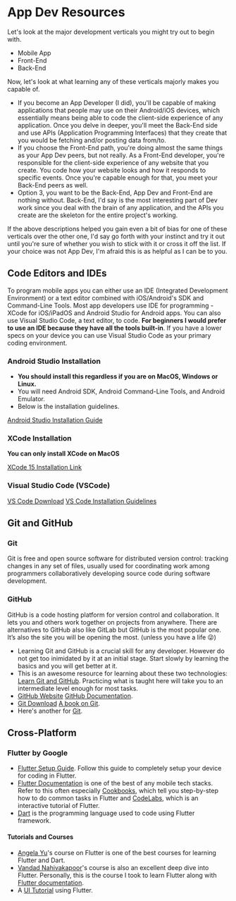 # App Dev Resources

Let's look at the major development verticals you might try out to begin with.

- Mobile App
- Front-End
- Back-End

Now, let's look at what learning any of these verticals majorly makes you capable of.

- If you become an App Developer (I did), you'll be capable of making applications that people may use on their Android/iOS devices, which essentially means being able to code the client-side experience of any application. Once you delve in deeper, you'll meet the Back-End side and use APIs (Application Programming Interfaces) that they create that you would be fetching and/or posting data from/to.
- If you choose the Front-End path, you're doing almost the same things as your App Dev peers, but not really. As a Front-End developer, you're responsible for the client-side experience of any website that you create. You code how your website looks and how it responds to specific events. Once you're capable enough for that, you meet your Back-End peers as well.
- Option 3, you want to be the Back-End, App Dev and Front-End are nothing without. Back-End, I'd say is the most interesting part of Dev work since you deal with the brain of any application, and the APIs you create are the skeleton for the entire project's working.

If the above descriptions helped you gain even a bit of bias for one of these verticals over the other one, I'd say go forth with your instinct and try it out until you're sure of whether you wish to stick with it or cross it off the list. If your choice was not App Dev, I'm afraid this is as helpful as I can be to you.

## Code Editors and IDEs

To program mobile apps you can either use an IDE (Integrated Development Environment) or a text editor combined with iOS/Android's SDK and Command-Line Tools. Most app developers use IDE for programming - XCode for iOS/iPadOS and Android Studio for Android apps. You can also use Visual Studio Code, a text editor, to code. **For beginners I would prefer to use an IDE because they have all the tools built-in**. If you have a lower specs on your device you can use Visual Studio Code as your primary coding environment.

### Android Studio Installation

- **You should install this regardless if you are on MacOS, Windows or Linux.**
- You will need Android SDK, Android Command-Line Tools, and Android Emulator.
- Below is the installation guidelines.

[Android Studio Installation Guide](https://developer.android.com/studio/install)

### XCode Installation

**You can only install XCode on MacOS**

[XCode 15 Installation Link](https://apps.apple.com/us/app/xcode/id497799835?mt=12/)

### Visual Studio Code (VSCode)

[VS Code Download](https://code.visualstudio.com/Download)
[VS Code Installation Guidelines](https://code.visualstudio.com/docs/setup/setup-overview)

## Git and GitHub

### Git
Git is free and open source software for distributed version control: tracking changes in any set of files, usually used for coordinating work among programmers collaboratively developing source code during software development.

### GitHub
GitHub is a code hosting platform for version control and collaboration. It lets you and others work together on projects from anywhere. There are alternatives to GitHub also like GitLab but GitHub is the most popular one. It’s also the site you will be opening the most. (unless you have a life 😜)

- Learning Git and GitHub is a crucial skill for any developer. However do not get too inimidated by it at an initial stage. Start slowly by learning the basics and you will get better at it.
- This is an awesome resource for learning about these two technologies: [Learn Git and GitHub](https://www.youtube.com/watch?v=apGV9Kg7ics). Practicing what is taught here will take you to an intermediate level enough for most tasks.
- [GitHub Website](www.github.com) [GitHub Documentation](https://docs.github.com/en).
- [Git Download](https://git-scm.com/downloads) [A book on Git](https://git-scm.com/book/en/v2).
- Here's another for [Git](https://ohshitgit.com/).

## Cross-Platform

### Flutter by Google

- [Flutter Setup Guide](https://docs.flutter.dev/get-started/install). Follow this guide to completely setup your device for coding in Flutter.
- [Flutter Documentation](https://docs.flutter.dev/) is one of the best of any mobile tech stacks. Refer to this often especially [Cookbooks](https://docs.flutter.dev/cookbook), which tell you step-by-step how to do common tasks in Flutter and [CodeLabs](https://docs.flutter.dev/codelabs), which is an interactive tutorial of Flutter.
- [Dart](www.dart.dev) is the programming language used to code using Flutter framework.

#### Tutorials and Courses

- [Angela Yu](https://drive.google.com/drive/u/0/folders/1-8eTGdQfpj5xq6C272qur0KWoDrQ6RzQ)'s course on Flutter is one of the best courses for learning Flutter and Dart.
- [Vandad Nahivakapoor](https://www.youtube.com/watch?v=IfUjHNODRoM&list=PL6yRaaP0WPkVtoeNIGqILtRAgd3h2CNpT)'s course is also an excellent deep dive into Flutter. Personally, this is the course I took to learn Flutter along with [Flutter documentation](https://docs.flutter.dev/).
- A [UI Tutorial](https://www.youtube.com/@createdbykoko) using Flutter.
